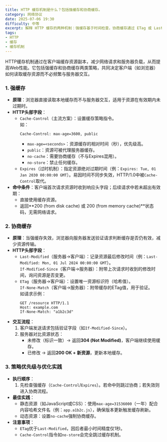```yaml
---
title: HTTP 缓存机制是什么？包括强缓存和协商缓存。
category: 网络协议
date: 2025-07-06 19:30
difficulty: 中等
excerpt: 解释 HTTP 缓存的两种机制：强缓存基于时间检查，协商缓存通过 ETag 或 Last-Modified 验证。
tags:
- HTTP
- 缓存
- 缓存机制
---
```

HTTP缓存机制通过在客户端缓存资源副本，减少网络请求和服务器负载，从而提高Web性能。它包括强缓存和协商缓存两类策略，共同决定客户端（如浏览器）如何读取缓存资源而不必频繁与服务器交互。

### 1. 强缓存
- **原理**：浏览器直接读取本地缓存而不与服务器交互，适用于资源在有效期内未过期时。  
- **HTTP头部字段**：
  - `Cache-Control`（主流方案）：设置缓存策略指令。  
    如：  
    ```http
    Cache-Control: max-age=3600, public
    ```
    - `max-age=<seconds>`：资源缓存的相对时间（秒），优先级高。  
    - `public`：资源可被代理服务器缓存。  
    - `no-cache`：需要协商缓存（不与Expires混用）。  
    - `no-store`：禁止任何缓存。  
  - `Expires`（过时机制）：指定资源绝对过期时间（例：`Expires: Tue, 01 Jan 2030 00:00:00 GMT`）。易因时间不同步失效，HTTP/1.0中被`Cache-Control`取代。
- **命中条件**：客户端首次请求资源时收到响应头字段；后续请求中若未超出有效期：
  - 直接使用缓存资源。
  - 返回**200 (from disk cache) 或 200 (from memory cache)**状态码，无需网络请求。

### 2. 协商缓存
- **原理**：当强缓存失效，浏览器向服务器发送验证请求判断缓存是否仍有效，减少资源传输。
- **HTTP头部字段**：
  - `Last-Modified`（服务器→客户端）：记录资源最后修改时间（例：`Last-Modified: Mon, 01 Jul 2024 00:00:00 GMT`）。  
    `If-Modified-Since`（客户端→服务器）：附带上次请求时收到的修改时间，询问资源是否变更。  
  - `ETag`（服务器→客户端）：设置唯一资源标识符（哈希值）。  
    `If-None-Match`（客户端→服务器）：附带缓存的ETag值，用于验证。  
    如请求示例：
    ```http
    GET /resource HTTP/1.1
    Host: example.com
    If-None-Match: "a1b2c3d"
    ```
- **交互流程**：  
  1. 客户端发送请求包括验证字段（如`If-Modified-Since`）。  
  2. 服务器对比资源状态：  
     - 未修改（标识一致）→ 返回**304 (Not Modified)**，客户端继续使用缓存。  
     - 已修改 → 返回**200 OK + 新资源**，更新本地缓存。

### 3. 策略优先级与优化实践
- **执行顺序**：
  1. 先检查强缓存（`Cache-Control`/`Expires`）。若命中则跳过协商；若失效则进入协商流程。  
- **最佳实践**：
  - 静态资源（如JavaScript或CSS）：使用`max-age=31536000`（一年）配合内容哈希文件名（例：`app.a1b2c.js`），确保版本更新触发缓存刷新。
  - 动态资源：设置`no-cache`强制协商缓存。  
- **注意事项**：
  - `ETag`优于`Last-Modified`，因后者最小时间精度仅1秒。  
  - `Cache-Control`指令如`no-store`会完全跳过缓存机制。
